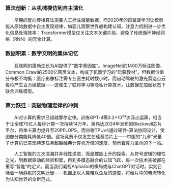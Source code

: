 

### **算法创新：从机械模仿到自主演化**  
<p><p style="text-indent:2em">早期的反向传播算法需要人工标注海量数据，而2020年的自监督学习让模型能从原始数据中自主发现规律，如婴儿观察世界般构建认知。注意力机制进一步优化信息处理效率：Transformer模型仅关注文本关键片段，避免了传统循环神经网络（RNN）的冗余计算。</p>

### **数据积累：数字文明的集体记忆**  
<p><p style="text-indent:2em">互联网的蓬勃生长为AI提供了“数字基因库”。ImageNet的1400万标注图像、Common Crawl的2500亿网页文本，构成了机器学习的“启蒙教材”。但数据价值分布极不均衡：医疗影像标注需专业医生耗时数小时，而自动驾驶的激光雷达点云每秒产生百万级数据——这催生了联邦学习等隐私计算技术，让数据在加密状态下联合训练模型。</p>

### **算力跃迁：突破物理定律的冲刺**  
<p style="text-indent:2em">AI对计算的需求已超越摩尔定律。训练GPT-4需3.2×10²³次浮点运算，相当于让全球70亿人每秒计算一次持续14万年。英伟达2024年发布的Blackwell芯片平台，将单卡算力提升至20PFLOPS，而谷歌TPUv4通过硬件-算法协同设计，使图像分类能耗降低40倍。这场竞赛不仅发生在硅基芯片上——中国的“九章”光量子计算机已实现特定任务超越经典计算机万倍的速度，预示着算力革命的下一站。</p>


<p style="text-indent:2em">人工智能的三次浪潮并非线性递进，而是螺旋上升的探索。从符号逻辑的理性之光，到数据驱动的经验积累，再到多模态融合的认知飞跃，每一次技术突破都在重写“智能”的定义。而当我们凝视AlphaGo的棋局或与ChatGPT对话时，实则目睹着一场静默的文明迁徙——机器正以人类难以企及的速度，将硅片中的电流转化为认知世界的全新范式。</p>
